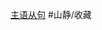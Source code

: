 [主语从句](https://www.zhihu.com/question/30030877/answer/768501967?utm_psn=1895389078540756338)
#山静/收藏 